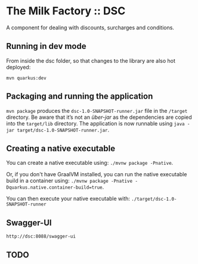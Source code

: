 # The Milk Factory :: DSC

A component for dealing with discounts, surcharges and conditions.

## Running in dev mode

From inside the dsc folder, so that changes to the library are also hot deployed:

```
mvn quarkus:dev
```

## Packaging and running the application

`mvn package` produces the `dsc-1.0-SNAPSHOT-runner.jar` file in the `/target` directory.
Be aware that it’s not an _über-jar_ as the dependencies are copied into the `target/lib` directory.
The application is now runnable using `java -jar target/dsc-1.0-SNAPSHOT-runner.jar`.

## Creating a native executable

You can create a native executable using: `./mvnw package -Pnative`.

Or, if you don't have GraalVM installed, 
you can run the native executable build in a container using: 
`./mvnw package -Pnative -Dquarkus.native.container-build=true`.

You can then execute your native executable with: `./target/dsc-1.0-SNAPSHOT-runner`

## Swagger-UI

    http://dsc:8088/swagger-ui

## TODO

